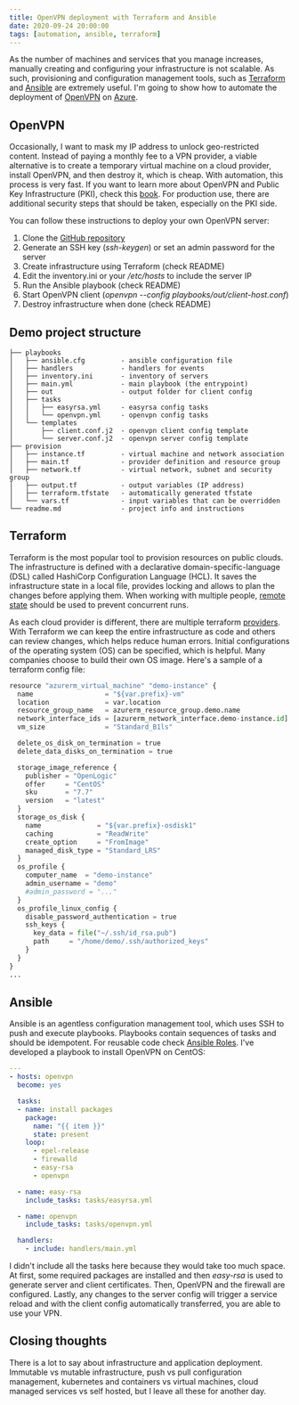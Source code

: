 ```yaml
---
title: OpenVPN deployment with Terraform and Ansible
date: 2020-09-24 20:00:00
tags: [automation, ansible, terraform]
---
```


As the number of machines and services that you manage increases, manually creating and configuring your infrastructure is not scalable. As such, provisioning and configuration management tools, such as [Terraform](https://www.terraform.io) and [Ansible](https://www.ansible.com) are extremely useful. I'm going to show how to automate the deployment of [OpenVPN](https://openvpn.net) on [Azure](https://azure.microsoft.com).

## OpenVPN

Occasionally, I want to mask my IP address to unlock geo-restricted content. Instead of paying a monthly fee to a VPN provider, a viable alternative is to create a temporary virtual machine on a cloud provider, install OpenVPN, and then destroy it, which is cheap. With automation, this process is very fast. If you want to learn more about OpenVPN and Public Key Infrastructure (PKI), check this [book](https://www.packtpub.com/product/mastering-openvpn/9781783553136). For production use, there are additional security steps that should be taken, especially on the PKI side.

You can follow these instructions to deploy your own OpenVPN server:

1. Clone the [GitHub repository](https://github.com/ruial/openvpn-demo)
2. Generate an SSH key (*ssh-keygen*) or set an admin password for the server
3. Create infrastructure using Terraform (check README)
4. Edit the inventory.ini or your */etc/hosts* to include the server IP
5. Run the Ansible playbook (check README)
6. Start OpenVPN client (*openvpn --config playbooks/out/client-host.conf*)
7. Destroy infrastructure when done (check README)

## Demo project structure

```
├── playbooks
│   ├── ansible.cfg         - ansible configuration file
│   ├── handlers            - handlers for events
│   ├── inventory.ini       - inventory of servers
│   ├── main.yml            - main playbook (the entrypoint)
│   ├── out                 - output folder for client config
│   ├── tasks
│   │   ├── easyrsa.yml     - easyrsa config tasks
│   │   └── openvpn.yml     - openvpn config tasks
│   └── templates
│       ├── client.conf.j2  - openvpn client config template
│       └── server.conf.j2  - openvpn server config template
├── provision
│   ├── instance.tf         - virtual machine and network association
│   ├── main.tf             - provider definition and resource group
│   ├── network.tf          - virtual network, subnet and security group
│   ├── output.tf           - output variables (IP address)
│   ├── terraform.tfstate   - automatically generated tfstate
│   └── vars.tf             - input variables that can be overridden
└── readme.md               - project info and instructions
```

## Terraform

Terraform is the most popular tool to provision resources on public clouds. The infrastructure is defined with a declarative domain-specific-language (DSL) called HashiCorp Configuration Language (HCL). It saves the infrastructure state in a local file, provides locking and allows to plan the changes before applying them. When working with multiple people, [remote state](https://www.terraform.io/docs/state/remote.html) should be used to prevent concurrent runs.

As each cloud provider is different, there are multiple terraform [providers](https://www.terraform.io/docs/providers/azurerm). With Terraform we can keep the entire infrastructure as code and others can review changes, which helps reduce human errors. Initial configurations of the operating system (OS) can be specified, which is helpful. Many companies choose to build their own OS image. Here's a sample of a terraform config file:

```python instance.tf
resource "azurerm_virtual_machine" "demo-instance" {
  name                  = "${var.prefix}-vm"
  location              = var.location
  resource_group_name   = azurerm_resource_group.demo.name
  network_interface_ids = [azurerm_network_interface.demo-instance.id]
  vm_size               = "Standard_B1ls"

  delete_os_disk_on_termination = true
  delete_data_disks_on_termination = true

  storage_image_reference {
    publisher = "OpenLogic"
    offer     = "CentOS"
    sku       = "7.7"
    version   = "latest"
  }
  storage_os_disk {
    name              = "${var.prefix}-osdisk1"
    caching           = "ReadWrite"
    create_option     = "FromImage"
    managed_disk_type = "Standard_LRS"
  }
  os_profile {
    computer_name  = "demo-instance"
    admin_username = "demo"
    #admin_password = "..."
  }
  os_profile_linux_config {
    disable_password_authentication = true
    ssh_keys {
      key_data = file("~/.ssh/id_rsa.pub")
      path     = "/home/demo/.ssh/authorized_keys"
    }
  }
}
...
```

## Ansible

Ansible is an agentless configuration management tool, which uses SSH to push and execute playbooks. Playbooks contain sequences of tasks and should be idempotent. For reusable code check [Ansible Roles](https://docs.ansible.com/ansible/latest/user_guide/playbooks_reuse_roles.html). I've developed a playbook to install OpenVPN on CentOS:

```yaml main.yml
---
- hosts: openvpn
  become: yes

  tasks:
  - name: install packages
    package:
      name: "{{ item }}"
      state: present
    loop:
      - epel-release
      - firewalld
      - easy-rsa
      - openvpn

  - name: easy-rsa
    include_tasks: tasks/easyrsa.yml

  - name: openvpn
    include_tasks: tasks/openvpn.yml

  handlers:
    - include: handlers/main.yml
```

I didn't include all the tasks here because they would take too much space. At first, some required packages are installed and then *easy-rsa* is used to generate server and client certificates. Then, OpenVPN and the firewall are configured. Lastly, any changes to the server config will trigger a service reload and with the client config automatically transferred, you are able to use your VPN.

## Closing thoughts

There is a lot to say about infrastructure and application deployment. Immutable vs mutable infrastructure, push vs pull configuration management, kubernetes and containers vs virtual machines, cloud managed services vs self hosted, but I leave all these for another day.
